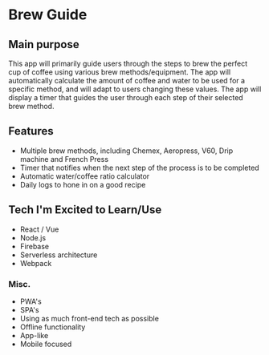 # Brew Guide

## Main purpose
This app will primarily guide users through the steps to brew the perfect cup of coffee using various brew methods/equipment. The app will automatically calculate the amount of coffee and water to be used for a specific method, and will adapt to users changing these values. The app will display a timer that guides the user through each step of their selected brew method.

## Features
- Multiple brew methods, including Chemex, Aeropress, V60, Drip machine and French Press
- Timer that notifies when the next step of the process is to be completed
- Automatic water/coffee ratio calculator
- Daily logs to hone in on a good recipe

## Tech I'm Excited to Learn/Use
- React / Vue
- Node.js
- Firebase
- Serverless architecture
- Webpack

### Misc.
- PWA's
- SPA's
- Using as much front-end tech as possible
- Offline functionality
- App-like
- Mobile focused
